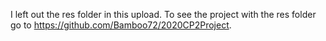 I left out the res folder in this upload. To see the project with the res folder go to https://github.com/Bamboo72/2020CP2Project.
